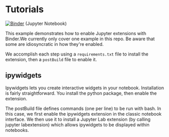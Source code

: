 # Tutorials

[![Binder](https://mybinder.org/badge_logo.svg)](https://mybinder.org/v2/gh/Feugmo/tutorials.git/HEAD) (Jupyter Notebook)






This example demonstrates how to enable Jupyter extensions with Binder.We currently only cover one example
in this repo. Be aware that some are idiosyncratic in how they're enabled.

We accomplish each step using a `requirements.txt` file to install the extension,
then a `postBuild` file to enable it.

## ipywidgets

Ipywidgets lets you create interactive widgets in your notebook.
Installation is fairly straightforward. You install the python package,
then enable the extension.

The postBuild file defines commands (one per line) to be run with bash.
In this case, we first enable the ipywidgets extension in the classic notebook interface. We then use it to install a Jupyter Lab extension
(by calling jupyter labextension) which allows ipywidgets
to be displayed within notebooks.

